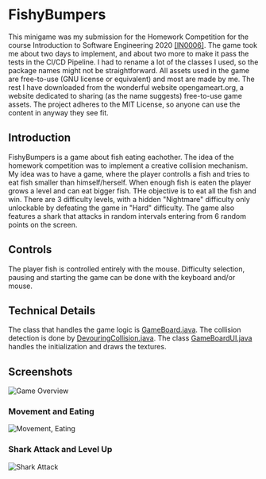 # FishyBumpers
This minigame was my submission for the Homework Competition for the course Introduction to Software Engineering 2020 [[IN0006]](https://ase.in.tum.de/lehrstuhl_1/teaching/summer-2020/123-teaching/st19/1111-introduction-to-software-engineering-eist-summer-2020). The game took me about two days to implement, and about two more to make it pass the tests in the CI/CD Pipeline. I had to rename a lot of the classes I used, so the package names might not be straightforward. All assets used in the game are free-to-use (GNU license or equivalent) and most are made by me. The rest I have downloaded from the wonderful website opengameart.org, a website dedicated to sharing (as the name suggests) free-to-use game assets. The project adheres to the MIT License, so anyone can use the content in anyway they see fit.
## Introduction
FishyBumpers is a game about fish eating eachother. The idea of the homework competition was to implement a creative collision mechanism. My idea was to have a game, where the player controlls a fish and tries to eat fish smaller than himself/herself. When enough fish is eaten the player grows a level and can eat bigger fish. THe objective is to eat all the fish and win. There are 3 difficulty levels, with a hidden "Nightmare" difficulty only unlockable by defeating the game in "Hard" difficulty. The game also features a shark that attacks in random intervals entering from 6 random points on the screen.
## Controls
The player fish is controlled entirely with the mouse. Difficulty selection, pausing and starting the game can be done with the keyboard and/or mouse.
## Technical Details
The class that handles the game logic is [GameBoard.java](https://github.com/atakeskinn/FishyBumpers/blob/master/src/de/tum/in/ase/eist/GameBoard.java). The collision detection is done by [DevouringCollision.java](https://github.com/atakeskinn/FishyBumpers/blob/master/src/de/tum/in/ase/eist/collision/DevouringCollision.java). The class [GameBoardUI.java](https://github.com/atakeskinn/FishyBumpers/blob/master/src/de/tum/in/ase/eist/gameview/GameBoardUI.java) handles the initialization and draws the textures.
## Screenshots
![Game Overview](https://i.imgur.com/c38Czg0.png)
### Movement and Eating
![Movement, Eating](https://github.com/atakeskinn/FishyBumpers/blob/master/demo/movement.gif)
### Shark Attack and Level Up
![Shark Attack](https://github.com/atakeskinn/FishyBumpers/blob/master/demo/shark.gif)
